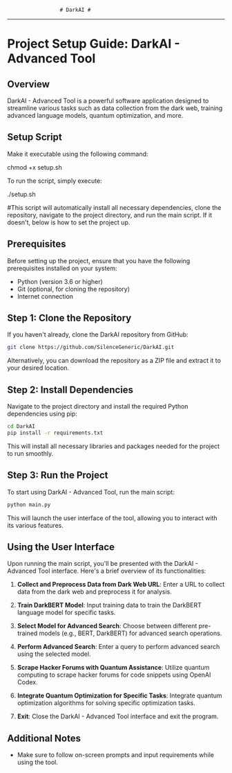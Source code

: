                      # DarkAI #

---

# Project Setup Guide: DarkAI - Advanced Tool

## Overview

DarkAI - Advanced Tool is a powerful software application designed to streamline various tasks such as data collection from the dark web, training advanced language models, quantum optimization, and more.

## Setup Script

Make it executable using the following command:

chmod +x setup.sh

To run the script, simply execute:

./setup.sh

#This script will automatically install all necessary dependencies, clone the repository, navigate to the project directory, and run the main script. If it doesn't, below is how to set the project up.

## Prerequisites

Before setting up the project, ensure that you have the following prerequisites installed on your system:

- Python (version 3.6 or higher)
- Git (optional, for cloning the repository)
- Internet connection

## Step 1: Clone the Repository

If you haven't already, clone the DarkAI repository from GitHub:

```bash
git clone https://github.com/SilenceGeneric/DarkAI.git
```

Alternatively, you can download the repository as a ZIP file and extract it to your desired location.

## Step 2: Install Dependencies

Navigate to the project directory and install the required Python dependencies using pip:

```bash
cd DarkAI
pip install -r requirements.txt
```

This will install all necessary libraries and packages needed for the project to run smoothly.

## Step 3: Run the Project

To start using DarkAI - Advanced Tool, run the main script:

```bash
python main.py
```

This will launch the user interface of the tool, allowing you to interact with its various features.

## Using the User Interface

Upon running the main script, you'll be presented with the DarkAI - Advanced Tool interface. Here's a brief overview of its functionalities:

1. **Collect and Preprocess Data from Dark Web URL**: Enter a URL to collect data from the dark web and preprocess it for analysis.

2. **Train DarkBERT Model**: Input training data to train the DarkBERT language model for specific tasks.

3. **Select Model for Advanced Search**: Choose between different pre-trained models (e.g., BERT, DarkBERT) for advanced search operations.

4. **Perform Advanced Search**: Enter a query to perform advanced search using the selected model.

5. **Scrape Hacker Forums with Quantum Assistance**: Utilize quantum computing to scrape hacker forums for code snippets using OpenAI Codex.

6. **Integrate Quantum Optimization for Specific Tasks**: Integrate quantum optimization algorithms for solving specific optimization tasks.

7. **Exit**: Close the DarkAI - Advanced Tool interface and exit the program.

## Additional Notes

- Make sure to follow on-screen prompts and input requirements while using the tool.
